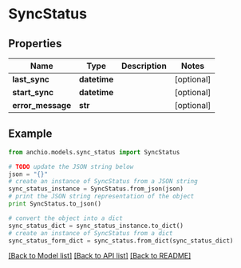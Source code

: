 # SyncStatus


## Properties

Name | Type | Description | Notes
------------ | ------------- | ------------- | -------------
**last_sync** | **datetime** |  | [optional] 
**start_sync** | **datetime** |  | [optional] 
**error_message** | **str** |  | [optional] 

## Example

```python
from anchio.models.sync_status import SyncStatus

# TODO update the JSON string below
json = "{}"
# create an instance of SyncStatus from a JSON string
sync_status_instance = SyncStatus.from_json(json)
# print the JSON string representation of the object
print SyncStatus.to_json()

# convert the object into a dict
sync_status_dict = sync_status_instance.to_dict()
# create an instance of SyncStatus from a dict
sync_status_form_dict = sync_status.from_dict(sync_status_dict)
```
[[Back to Model list]](../README.md#documentation-for-models) [[Back to API list]](../README.md#documentation-for-api-endpoints) [[Back to README]](../README.md)


